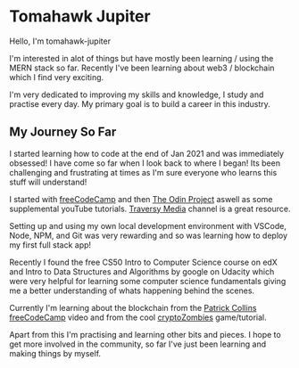 # Tomahawk Jupiter

Hello, I'm tomahawk-jupiter

I'm interested in alot of things but have mostly been learning / using the MERN stack so far. Recently I've been learning about web3 / blockchain which I find very exciting.

I'm very dedicated to improving my skills and knowledge, I study and practise every day. My primary goal is to build a career in this industry.

## My Journey So Far

I started learning how to code at the end of Jan 2021 and was immediately obsessed! I have come so far when I look back to where I began! Its been challenging and frustrating at times as I'm sure everyone who learns this stuff will understand!

I started with [freeCodeCamp](https://www.freecodecamp.org/) and then [The Odin Project](https://www.theodinproject.com/) aswell as some supplemental youTube tutorials. [Traversy Media](https://www.youtube.com/c/TraversyMedia) channel is a great resource.

Setting up and using my own local development environment with VSCode, Node, NPM, and Git was very rewarding and so was learning how to deploy my first full stack app!

Recently I found the free CS50 Intro to Computer Science course on edX and Intro to Data Structures and Algorithms by google on Udacity which were very helpful for learning some computer science fundamentals giving me a better understanding of whats happening behind the scenes. 

Currently I'm learning about the blockchain from the [Patrick Collins freeCodeCamp](https://www.youtube.com/watch?v=gyMwXuJrbJQ) video and from the cool [cryptoZombies](https://cryptozombies.io/) game/tutorial.

Apart from this I'm practising and learning other bits and pieces. I hope to get more involved in the community, so far I've just been learning and making things by myself.

<!---
tomahawk-jupiter/tomahawk-jupiter is a ✨ special ✨ repository because its `README.md` (this file) appears on your GitHub profile.
You can click the Preview link to take a look at your changes.
--->
